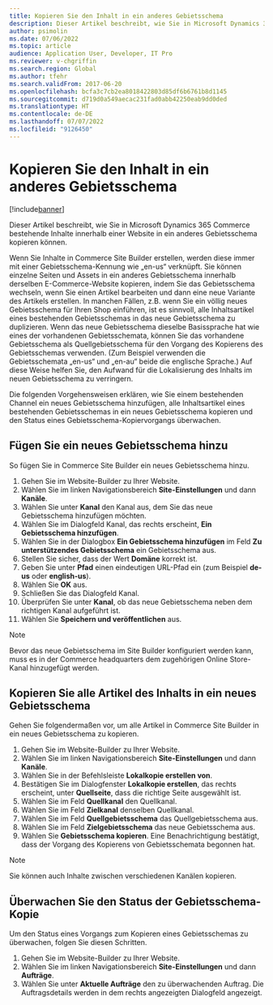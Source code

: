 ```yaml
---
title: Kopieren Sie den Inhalt in ein anderes Gebietsschema
description: Dieser Artikel beschreibt, wie Sie in Microsoft Dynamics 365 Commerce bestehende Inhalte innerhalb einer Website in ein anderes Gebietsschema kopieren können.
author: psimolin
ms.date: 07/06/2022
ms.topic: article
audience: Application User, Developer, IT Pro
ms.reviewer: v-chgriffin
ms.search.region: Global
ms.author: tfehr
ms.search.validFrom: 2017-06-20
ms.openlocfilehash: bcfa3c7cb2ea8018422803d85df6b6761b8d1145
ms.sourcegitcommit: d719d0a549aecac231fad0abb42250eab9dd0ded
ms.translationtype: HT
ms.contentlocale: de-DE
ms.lasthandoff: 07/07/2022
ms.locfileid: "9126450"
---
```

# <a name="copy-content-to-another-locale"></a>Kopieren Sie den Inhalt in ein anderes Gebietsschema

[!include[banner](../includes/banner.md)]

Dieser Artikel beschreibt, wie Sie in Microsoft Dynamics 365 Commerce bestehende Inhalte innerhalb einer Website in ein anderes Gebietsschema kopieren können.

Wenn Sie Inhalte in Commerce Site Builder erstellen, werden diese immer mit einer Gebietsschema-Kennung wie „en-us“ verknüpft. Sie können einzelne Seiten und Assets in ein anderes Gebietsschema innerhalb derselben E-Commerce-Website kopieren, indem Sie das Gebietsschema wechseln, wenn Sie einen Artikel bearbeiten und dann eine neue Variante des Artikels erstellen. In manchen Fällen, z.B. wenn Sie ein völlig neues Gebietsschema für Ihren Shop einführen, ist es sinnvoll, alle Inhaltsartikel eines bestehenden Gebietsschemas in das neue Gebietsschema zu duplizieren. Wenn das neue Gebietsschema dieselbe Basissprache hat wie eines der vorhandenen Gebietsschemata, können Sie das vorhandene Gebietsschema als Quellgebietsschema für den Vorgang des Kopierens des Gebietsschemas verwenden. (Zum Beispiel verwenden die Gebietsschemata „en-us“ und „en-au“ beide die englische Sprache.) Auf diese Weise helfen Sie, den Aufwand für die Lokalisierung des Inhalts im neuen Gebietsschema zu verringern.

Die folgenden Vorgehensweisen erklären, wie Sie einem bestehenden Channel ein neues Gebietsschema hinzufügen, alle Inhaltsartikel eines bestehenden Gebietsschemas in ein neues Gebietsschema kopieren und den Status eines Gebietsschema-Kopiervorgangs überwachen.

## <a name="add-a-new-locale"></a>Fügen Sie ein neues Gebietsschema hinzu

So fügen Sie in Commerce Site Builder ein neues Gebietsschema hinzu.

1. Gehen Sie im Website-Builder zu Ihrer Website.
1. Wählen Sie im linken Navigationsbereich **Site-Einstellungen** und dann **Kanäle**.
1. Wählen Sie unter **Kanal** den Kanal aus, dem Sie das neue Gebietsschema hinzufügen möchten.
1. Wählen Sie im Dialogfeld Kanal, das rechts erscheint, **Ein Gebietsschema hinzufügen**.
1. Wählen Sie in der Dialogbox **Ein Gebietsschema hinzufügen** im Feld **Zu unterstützendes Gebietsschema** ein Gebietsschema aus.
1. Stellen Sie sicher, dass der Wert **Domäne** korrekt ist.
1. Geben Sie unter **Pfad** einen eindeutigen URL-Pfad ein (zum Beispiel **de-us** oder **english-us**).
1. Wählen Sie **OK** aus.
1. Schließen Sie das Dialogfeld Kanal.
1. Überprüfen Sie unter **Kanal**, ob das neue Gebietsschema neben dem richtigen Kanal aufgeführt ist.
1. Wählen Sie **Speichern und veröffentlichen** aus.

> [!NOTE]
> Bevor das neue Gebietsschema im Site Builder konfiguriert werden kann, muss es in der Commerce headquarters dem zugehörigen Online Store-Kanal hinzugefügt werden.

## <a name="copy-all-content-items-to-a-new-locale"></a>Kopieren Sie alle Artikel des Inhalts in ein neues Gebietsschema

Gehen Sie folgendermaßen vor, um alle Artikel in Commerce Site Builder in ein neues Gebietsschema zu kopieren.

1. Gehen Sie im Website-Builder zu Ihrer Website.
1. Wählen Sie im linken Navigationsbereich **Site-Einstellungen** und dann **Kanäle**.
1. Wählen Sie in der Befehlsleiste **Lokalkopie erstellen von**.
1. Bestätigen Sie im Dialogfenster **Lokalkopie erstellen**, das rechts erscheint, unter **Quellseite**, dass die richtige Seite ausgewählt ist.
1. Wählen Sie im Feld **Quellkanal** den Quellkanal.
1. Wählen Sie im Feld **Zielkanal** denselben Quellkanal.
1. Wählen Sie im Feld **Quellgebietsschema** das Quellgebietsschema aus.
1. Wählen Sie im Feld **Zielgebietsschema** das neue Gebietsschema aus.
1. Wählen Sie **Gebietsschema kopieren**. Eine Benachrichtigung bestätigt, dass der Vorgang des Kopierens von Gebietsschemata begonnen hat.

> [!NOTE]
> Sie können auch Inhalte zwischen verschiedenen Kanälen kopieren.

## <a name="monitor-the-status-of-the-locale-copy"></a>Überwachen Sie den Status der Gebietsschema-Kopie

Um den Status eines Vorgangs zum Kopieren eines Gebietsschemas zu überwachen, folgen Sie diesen Schritten.

1. Gehen Sie im Website-Builder zu Ihrer Website.
1. Wählen Sie im linken Navigationsbereich **Site-Einstellungen** und dann **Aufträge**.
1. Wählen Sie unter **Aktuelle Aufträge** den zu überwachenden Auftrag. Die Auftragsdetails werden in dem rechts angezeigten Dialogfeld angezeigt.
